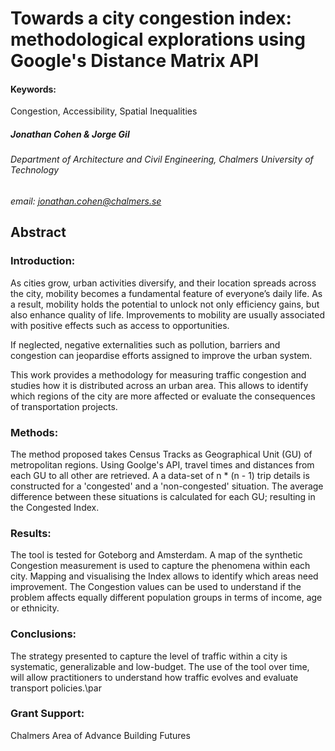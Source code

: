 # Towards a city congestion index: methodological explorations using Google's Distance Matrix API
#### Keywords:
Congestion, Accessibility, Spatial Inequalities

##### Jonathan Cohen & Jorge Gil
###### Department of Architecture and Civil Engineering, Chalmers University of Technology
*email: jonathan.cohen@chalmers.se*

## Abstract
### Introduction:
As cities grow, urban activities diversify, and their location spreads across the city, mobility becomes a fundamental feature of everyone’s daily life. As a result, mobility holds the potential to unlock not only efficiency gains, but also enhance quality of life. Improvements to mobility are usually associated with positive effects such as access to opportunities. 

If neglected, negative externalities such as pollution, barriers and congestion can jeopardise efforts assigned to improve the urban system. 

This work provides a methodology for measuring traffic congestion and studies how it is distributed across an urban area. This allows to identify which regions of the city are more affected or evaluate the consequences of transportation projects. 

### Methods:
The method proposed takes Census Tracks as Geographical Unit (GU) of metropolitan regions. Using Goolge's API, travel times and distances from each GU to all other are retrieved. A a data-set of n * (n - 1) trip details is constructed for a 'congested' and a 'non-congested' situation. The average difference between these situations is calculated for each GU; resulting in the Congested Index.

### Results:
The tool is tested for Goteborg and Amsterdam. A map of the synthetic Congestion measurement is used to capture the phenomena within each city. Mapping and visualising the Index allows to identify which areas need improvement. The Congestion values can be used to understand if the problem affects equally different population groups in terms of income, age or ethnicity.


### Conclusions:
The strategy presented to capture the level of traffic within a city is systematic, generalizable and low-budget. The use of the tool over time, will allow practitioners to understand how traffic evolves and evaluate transport policies.\par

### Grant Support: 
Chalmers Area of Advance Building Futures

